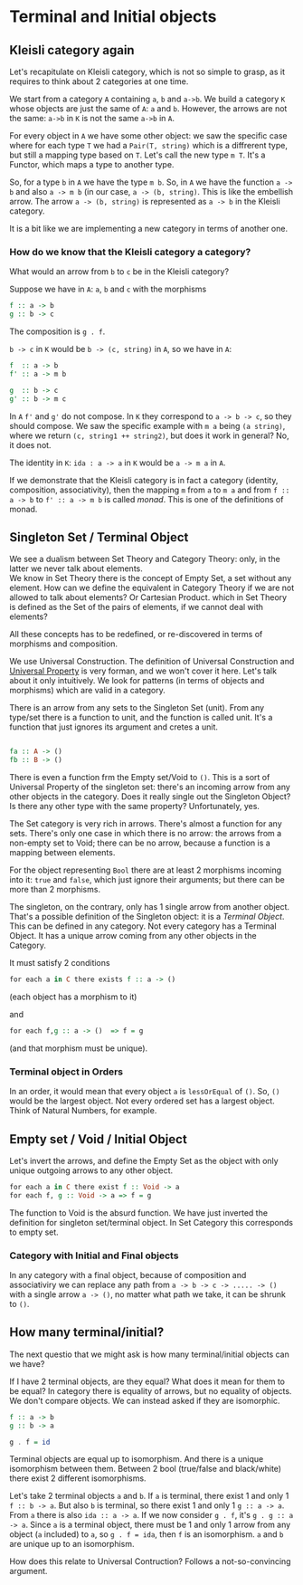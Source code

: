 Terminal and Initial objects
============================

## Kleisli category again
Let's recapitulate on Kleisli category, which is not so simple to grasp, as it requires to think about 2 categories at one time. 

We start from a category `A` containing `a`, `b` and `a->b`. We build a category `K` whose objects are just the same of `A`: `a` and `b`. However, the arrows are not the same: `a->b` in `K` is not the same `a->b` in `A`.

For every object in `A` we have some other object: we saw the specific case where for each type `T` we had a `Pair(T, string)` which is a diffrerent type, but still a mapping type based on `T`. Let's call the new type `m T`. It's a Functor, which maps a type to another type.

So, for a type `b` in `A` we have the type `m b`. So, in `A` we have the function `a -> b` and also `a -> m b` (in our case, `a -> (b, string)`. This is like the embellish arrow. The arrow `a -> (b, string)` is represented as `a -> b` in the Kleisli category.

It is a bit like we are implementing a new category in terms of another one.

### How do we know that the Kleisli category a category?
What would an arrow from `b` to `c` be in the Kleisli category?

Suppose we have in `A`: `a`, `b` and `c` with the morphisms

```haskell
f :: a -> b
g :: b -> c
```

The composition is `g . f`.

`b -> c` in `K` would be `b -> (c, string)` in `A`, so we have in `A`:

```haskell
f  :: a -> b
f' :: a -> m b

g  :: b -> c
g' :: b -> m c
```

In `A` `f'` and `g'` do not compose. In `K` they correspond to `a -> b -> c`, so they should compose. We saw the specific example with `m a` being `(a string)`, where we return `(c, string1 ++ string2)`, but does it work in general? No, it does not.

The identity in `K`: `ida : a -> a` in `K` would be `a -> m a` in `A`.

If we demonstrate that the Kleisli category is in fact a category (identity, composition, associativity), then the mapping `m` from `a` to `m a` and from `f :: a -> b` to `f' :: a -> m b` is called *monad*. This is one of the definitions of monad.


## Singleton Set / Terminal Object
We see a dualism between Set Theory and Category Theory: only, in the latter we never talk about elements.<br/>
We know in Set Theory there is the concept of Empty Set, a set without any element. How can we define the equivalent in Category Theory if we are not allowed to talk about elements? Or Cartesian Product. which in Set Theory is defined as the Set of the pairs of elements, if we cannot deal with elements?

All these concepts has to be redefined, or re-discovered in terms of morphisms and composition.

We use Universal Construction. The definition of Universal Construction and [Universal Property](https://en.wikipedia.org/wiki/Universal_property#) is very forman, and we won't cover it here. Let's talk about it only intuitively. We look for patterns (in terms of objects and morphisms) which are valid in a category.

There is an arrow from any sets to the Singleton Set (unit). From any type/set there is a function to unit, and the function is called unit. It's a function that just ignores its argument and cretes a unit.

```haskell

fa :: A -> ()
fb :: B -> ()
```

There is even a function frm the Empty set/Void to `()`. This is a sort of Universal Property of the singleton set: there's an incoming arrow from any other objects in the category. Does it really single out the Singleton Object? Is there any other type with the same property? Unfortunately, yes.

The Set category is very rich in arrows. There's almost a function for any sets. There's only one case in which there is no arrow: the arrows from a non-empty set to Void; there can be no arrow, because a function is a mapping between elements.

For the object representing `Bool` there are at least 2 morphisms incoming into it: `true` and `false`, which just ignore their arguments; but there can be more than 2 morphisms.

The singleton, on the contrary, only has 1 single arrow from another object. That's a possible definition of the Singleton object: it is a *Terminal Object*. This can be defined in any category. Not every category has a Terminal Object. It has a unique arrow coming from any other objects in the Category.

It must satisfy 2 conditions

```haskell
for each a in C there exists f :: a -> ()
```
(each object has a morphism to it)

and

```haskell
for each f,g :: a -> ()  => f = g
```
(and that morphism must be unique).


### Terminal object in Orders
In an order, it would mean that every object `a` is `lessOrEqual` of `()`. So, `()` would be the largest object. Not every ordered set has a largest object. Think of Natural Numbers, for example.


## Empty set / Void / Initial Object
Let's invert the arrows, and define the Empty Set as the object with only unique outgoing arrows to any other object.

```haskell
for each a in C there exist f :: Void -> a
for each f, g :: Void -> a => f = g
```

The function to Void is the absurd function. We have just inverted the definition for singleton set/terminal object. In Set Category this corresponds to empty set.


### Category with Initial and Final objects
In any category with a final object, because of composition and associativiry we can replace any path from `a -> b -> c -> ..... -> ()` with a single arrow `a -> ()`, no matter what path we take, it can be shrunk to `()`.

## How many terminal/initial?

The next questio that we might ask is how many terminal/initial objects can we have? 

If I have 2 terminal objects, are they equal? What does it mean for them to be equal? In category there is equality of arrows, but no equality of objects. We don't compare objects. We can instead asked if they are isomorphic.
```haskell
f :: a -> b
g :: b -> a

g . f = id
```

Terminal objects are equal up to isomorphism. And there is a unique isomorphism between them. Between 2 bool (true/false and black/white) there exist 2 different isomorphisms.

Let's take 2 terminal objects `a` and `b`. If `a` is terminal, there exist 1 and only 1 `f :: b -> a`.  But also `b` is terminal, so there exist 1 and only 1 `g :: a -> a`. From `a` there is also `ida :: a -> a`. If we now consider `g . f`, it's `g . g :: a -> a`. Since `a` is a terminal object, there must be 1 and only 1 arrow from any object (`a` included) to `a`, so `g . f = ida`, then `f` is an isomorphism. `a` and `b` are unique up to an isomorphism.

How does this relate to Universal Contruction? Follows a not-so-convincing argument.
